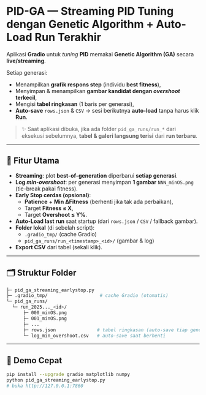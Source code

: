 # PID-GA — Streaming PID Tuning dengan Genetic Algorithm + Auto-Load Run Terakhir

Aplikasi **Gradio** untuk _tuning_ **PID** memakai **Genetic Algorithm (GA)** secara **live/streaming**.

Setiap generasi:
- Menampilkan **grafik respons step** (individu **best fitness**),
- Menyimpan & menampilkan **gambar kandidat dengan _overshoot_ terkecil**,
- Mengisi **tabel ringkasan** (1 baris per generasi),
- **Auto-save** `rows.json` & `CSV` → sesi berikutnya **auto-load** tanpa harus klik **Run**.

> ✨ Saat aplikasi dibuka, jika ada folder `pid_ga_runs/run_*` dari eksekusi sebelumnya, **tabel & galeri langsung terisi** dari **run terbaru**.

---

## 🔎 Fitur Utama

- **Streaming**: plot **best-of-generation** diperbarui **setiap generasi**.
- **Log _min-overshoot_**: per generasi menyimpan **1 gambar** `NNN_minOS.png` (tie-break pakai fitness).
- **Early Stop cerdas (opsional)**:
  - **Patience** + **Min ΔFitness** (berhenti jika tak ada perbaikan),
  - Target **Fitness ≤ X**,
  - Target **Overshoot ≤ Y%**.
- **Auto-Load last run** saat startup (dari `rows.json` / `CSV` / fallback gambar).
- **Folder lokal** (di sebelah script):
  - `.gradio_tmp/` (cache Gradio)
  - `pid_ga_runs/run_<timestamp>_<id>/` (gambar & log)
- **Export CSV** dari tabel (sekali klik).

---
## 🗂️ Struktur Folder
```bash
├─ pid_ga_streaming_earlystop.py
├─ .gradio_tmp/                   # cache Gradio (otomatis)
└─ pid_ga_runs/
  └─ run_2025..._<id>/
      ├─ 000_minOS.png
      ├─ 001_minOS.png
      ├─ ...
      ├─ rows.json               # tabel ringkasan (auto-save tiap generasi)
      └─ log_min_overshoot.csv   # auto-save saat berhenti
```
---
## 🚀 Demo Cepat

```bash
pip install --upgrade gradio matplotlib numpy
python pid_ga_streaming_earlystop.py
# buka http://127.0.0.1:7860
